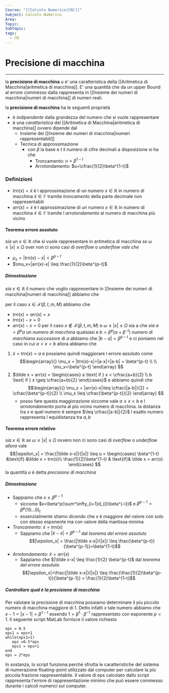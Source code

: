 ```yaml
---
Course: "[[Calcolo Numerico(CN)]]"
Subject: Calcolo Numerico
Area: 
Topic: 
SubTopic: 
tags:
  - CN
---
```


# Precisione di macchina
---
la __precisione di macchina__ $u$ e' una caratteristica della [[Aritmetica di Macchina|aritmetica di macchina]].
E' una quantità che da un upper Bound al errore commesso dalla rappresenta in [[Insieme dei numeri di macchina|numeri di macchina]] di numeri reali.

 la __precisione di macchina__ ha le seguenti proprietà
- è _indipendente_ dalla grandezza del numero che si vuole rappresentare
- è una _caratteristica_ del [[Aritmetica di Macchina|aritmetica di macchina]] ovvero dipende dal 
	- Insieme dei [[Insieme dei numeri di macchina|numeri rappresentabili]] 
	- Tecnica di approssimazione 
		- con $\beta$ la base e  $t$ il numero di cifre decimali a disposizione si ha che 
			- Troncamento: $u=\beta^{1-t}$  
			- Arrotondamento: $u=\cfrac{1}{2}\beta^{1-t}$  



### Definizioni
- $trn(x) = \tilde x$ è l approssimazione di un numero $x \in \mathbb{R}$ in numero di macchina $\tilde x \in \mathbb{F}$ tramite _troncamento_ della parte decimale non rappresentabili  
- $arr(x)= \tilde x$ è l approssimazione di un numero $x \in \mathbb{R}$ in numero di macchina $\tilde x \in \mathbb{F}$ tramite l _arrotondamento_ al numero di macchina più vicino 

#### Teorema errore assoluto
_sia_ un   $x \in \mathbb{R}$ che si vuole rappresentare in aritmetica di macchina
_se_  $\omega \leq |x|\leq \Omega$ over non ci sono casi di _overflow_ o _underflow_ 
_vale che_
 - $\mu_x=|trn(x)-x| < \beta^{p-t}$
 - $\mu_x=|arr(x)-x| \leq \frac{1}{2}\beta^{p-t}$

##### Dimostrazione
_sia_ $x \in \mathbb{R}$ il numero che voglio rappresentare in [[Insieme dei numeri di macchina|numeri di macchina]] abbiamo che 

per il caso $x \in \mathscr{F}(\beta,t,m,M)$ abbiamo che 
- $trn(x)=arr(x)=x$
- $trn(x)-x =0$
- $arr(x) -x =0$
per il caso $x \not \in \mathscr{F}(\beta,t,m,M)$  e $\omega \leq |x| \leq \Omega$ sia a che 
_sia_ $a = \beta^p\alpha$ un _numero di macchina_ qualsiasi e $b = \beta^p(\alpha + \beta^{-t})$  _numero di marchiana successore_ di $a$ abbiamo che $|b-a| = \beta^{p-t}$
e ci poniamo nel caso in cui  $a < x < b$  allora abbiamo che 
1. $\tilde x = trn(x) = a$ e possiamo quindi maggiorare l errore assoluto come$$\begin{array}{}
  \mu_x = |trn(x)-x|=|a-x|<|a-b| = \beta^{p-t} \\  \\
  \mu_x<\beta^{p-t}
  \end{array}
$$
2. $\tilde x = arr(x) = \begin{cases} a \text{ if } x < \cfrac{a+b}{2} \\ b \text{ if } x \geq \cfrac{a+b}{2}  \end{cases}$ e abbiamo quindi che
	$$\begin{array}{}
\mu_x = |arr(x)-x|\leq \cfrac{|a-b|}{2} = \cfrac{\beta^{p-t}}{2}  \\
\mu_x \leq \cfrac{\beta^{p-t}}{2}
\end{array} $$
	- posso fare questa maggiorazione siccome vale $a \leq x < b$  e l _arrotondamento_ porta al più vicino numero di macchina. la distanza tra $x$ e quel numero è sempre $\leq \cfrac{|a-b|}{2}$  l esatto numero rappresenta l equidistanza tra  $a,b$

#### Teorema errore relativo
_sia_ $x \in \mathbb{R}$ 
_se_  $\omega \leq |x|\leq \Omega$ ovvero non ci sono casi di _overflow_ o _underflow_ 
_allora_ vale
$$|\epsilon_x| = \frac{|\tilde x-x|}{|x|} \leq u = 
\begin{cases}
\beta^{1-t} &\text{if} &\tilde  x = trn(x)\\
\frac{1}{2}\beta^{1-t} & \text{if}& \tilde x = arr(x)
\end{cases}
$$
la quantità $u$ è detta _precisione di macchina_ 
##### Dimostrazione
- Sappiamo che $x \geq \beta^{p-1}$
	- siccome $x=\beta^p(\sum^\infty_{i=1}d_{i}\beta^{-i})$ e $\beta^{p-1}= \beta^p(10\dots0)_t$
	- essenzialmente stiamo dicendo che $x$ è maggiore del valore con solo con stesso esponente ma con valore della mantissa minima
- _Troncamento_: $\tilde x = trn(x)$
	- Sappiamo che $|\tilde x-x| < \beta^{p-t}$ dal _teorema del errore assoluto_$$|\epsilon_x| = \frac{|\tilde x-x|}{|x|} \leq \frac{\beta^{p-t}}{\beta^{p-1}}=\beta^{1-t}$$
- _Arrotondamento_: $\tilde x = arr(x)$
	- Sappiamo che $|\tilde x-x| \leq \frac{1}{2} \beta^{p-t}$ dal _teorema del errore assoluto_ $$|\epsilon_x|=\frac{|\tilde x-x|}{|x|} \leq \frac{\frac{1}{2}\beta^{p-t}}{\beta^{p-1}} = \frac{1}{2}\beta^{1-t}$$

##### Controllare qual è la precisione di macchina
 Per valutare la precisione di macchina possiamo determinare il piu piccolo numero di macchina maggiore di $1$. Detto infatti $x$ tale numero abbiamo che $x − 1 = |x−1| = \beta^{1−t}$ essendo $1 = \beta^1 \cdot \beta^{−1}$ rappresentato con esponente $p = 1$. Il seguente script MatLab fornisce il valore richiesto 
 ```mathlab
eps = 0.5
eps1 = eps+1
while(eps1>1)
	eps =0.5*eps
	eps1 = eps+1
end
eps = 2*eps
```

In sostanza, lo script funziona perché sfrutta le caratteristiche del sistema di numerazione floating-point utilizzato dal computer per calcolare la più piccola frazione rappresentabile. Il valore di eps calcolato dallo script rappresenta l'errore di rappresentazione minimo che può essere commesso durante i calcoli numerici sul computer.
